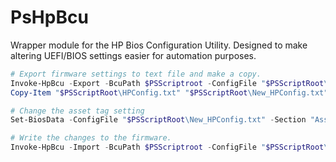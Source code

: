 # PsHpBcu

Wrapper module for the HP Bios Configuration Utility. Designed to make altering UEFI/BIOS settings easier for automation purposes.

```powershell
# Export firmware settings to text file and make a copy.
Invoke-HpBcu -Export -BcuPath $PSScriptroot -ConfigFile "$PSScriptRoot\HPConfig.txt"
Copy-Item "$PSScriptRoot\HPConfig.txt" "$PSScriptRoot\New_HPConfig.txt"

# Change the asset tag setting
Set-BiosData -ConfigFile "$PSScriptRoot\New_HPConfig.txt" -Section "Asset Tag" -Value "12345678"

# Write the changes to the firmware.
Invoke-HpBcu -Import -BcuPath $PSScriptroot -ConfigFile "$PSScriptRoot\New_HPConfig.txt"
```
